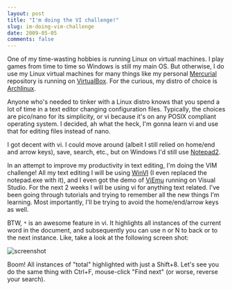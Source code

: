 ```yaml
---
layout: post
title: "I'm doing the VI challenge!"
slug: im-doing-vim-challenge
date: 2009-05-05
comments: false
---
```

One of my time-wasting hobbies is running Linux on virtual machines.  I play games from time to time so Windows is still my main OS.  But otherwise, I do use my Linux virtual machines for many things like my personal [Mercurial](http://www.selenic.com/mercurial) repository is running on [VirtualBox](http://www.virtualbox.org).  For the curious, my distro of choice is [Archlinux](http://www.archlinux.org).

Anyone who's needed to tinker with a Linux distro knows that you spend a lot of time in a text editor changing configuration files.  Typically, the choices are pico/nano for its simplicity, or vi because it's on any POSIX compliant operating system.  I decided, ah what the heck, I'm gonna learn vi and use that for editing files instead of nano.

I got decent with vi.  I could move around (albeit I still relied on home/end and arrow keys), save, search, etc., but on Windows I'd still use [Notepad2](http://www.flos-freeware.ch/notepad2.html).

In an attempt to improve my productivity in text editing, I'm doing the VIM challenge!  All my text editing I will be using [WinVI](http://www.winvi.de/en) (I even replaced the notepad.exe with it), and I even got the demo of [ViEmu](http://www.viemu.com) running on Visual Studio.  For the next 2 weeks I will be using vi for anything text related.  I've been going through tutorials and trying to remember all the new things I'm learning.  Most importantly, I'll be trying to avoid the home/end/arrow keys as well.

BTW, `*` is an awesome feature in vi.  It highlights all instances of the current word in the document, and subsequently you can use n or N to back or to the next instance.  Like, take a look at the following screen shot:

![screenshot](http://imgur.com/2cq4b.png)

Boom!  All instances of "total" highlighted with just a Shift+8.  Let's see you do the same thing with Ctrl+F, mouse-click "Find next" (or worse, reverse your search).
